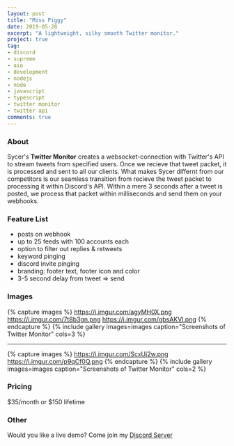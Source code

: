 ```yaml
---
layout: post
title: "Miss Piggy"
date: 2019-05-28
excerpt: "A lightweight, silky smooth Twitter monitor."
project: true
tag:
- discord
- supreme
- aio
- development
- nodejs
- node
- javascript
- typescript
- twitter monitor
- twitter api
comments: true
---
```


### About
Sycer's **Twitter Monitor** creates a websocket-connection with Twitter's API to stream tweets from specified users. Once we recieve that tweet packet, it is processed and sent to all our clients. What makes Sycer differnt from our competitors is our seamless transition from recieve the tweet packet to processing it within Discord's API. Within a mere 3 seconds after a tweet is posted, we process that packet within milliseconds and send them on your webhooks.

### Feature List
* posts on webhook
* up to 25 feeds with 100 accounts each
* option to filter out replies & retweets
* keyword pinging
* discord invite pinging
* branding: footer text, footer icon and color
* 3-5 second delay from tweet => send

### Images
{% capture images %}
	https://i.imgur.com/agyMH0X.png
	https://i.imgur.com/7t8b3gn.png
	https://i.imgur.com/gbsAKVl.png
{% endcapture %}
{% include gallery images=images caption="Screenshots of Twitter Monitor" cols=3 %}

---

{% capture images %}
	https://i.imgur.com/ScxUj2w.png
	https://i.imgur.com/p9qCf0Q.png
{% endcapture %}
{% include gallery images=images caption="Screenshots of Twitter Monitor" cols=2 %} 

### Pricing
$35/month or $150 lifetime

### Other
Would you like a live demo? Come join my [Discord Server](https://discord.gg/Agg6yFV)


